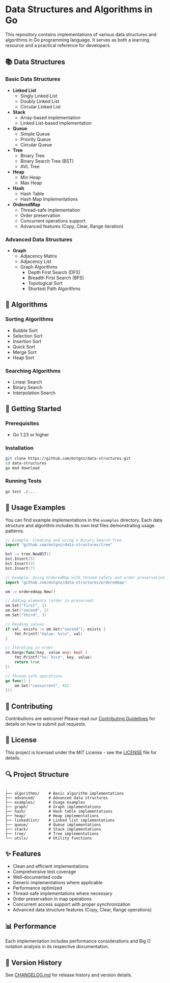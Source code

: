 # Data Structures and Algorithms in Go

This repository contains implementations of various data structures and algorithms in Go programming language. It serves as both a learning resource and a practical reference for developers.

## 📚 Data Structures

### Basic Data Structures
- **Linked List**
  - Singly Linked List
  - Doubly Linked List
  - Circular Linked List
- **Stack**
  - Array-based implementation
  - Linked List-based implementation
- **Queue**
  - Simple Queue
  - Priority Queue
  - Circular Queue
- **Tree**
  - Binary Tree
  - Binary Search Tree (BST)
  - AVL Tree
- **Heap**
  - Min Heap
  - Max Heap
- **Hash**
  - Hash Table
  - Hash Map implementations
- **OrderedMap**
  - Thread-safe implementation
  - Order preservation
  - Concurrent operations support
  - Advanced features (Copy, Clear, Range iteration)

### Advanced Data Structures
- **Graph**
  - Adjacency Matrix
  - Adjacency List
  - Graph Algorithms
    - Depth First Search (DFS)
    - Breadth First Search (BFS)
    - Topological Sort
    - Shortest Path Algorithms

## 🔧 Algorithms

### Sorting Algorithms
- Bubble Sort
- Selection Sort
- Insertion Sort
- Quick Sort
- Merge Sort
- Heap Sort

### Searching Algorithms
- Linear Search
- Binary Search
- Interpolation Search

## 🚀 Getting Started

### Prerequisites
- Go 1.23 or higher

### Installation
```bash
git clone https://github.com/mstgnz/data-structures.git
cd data-structures
go mod download
```

### Running Tests
```bash
go test ./...
```

## 📖 Usage Examples

You can find example implementations in the `examples` directory. Each data structure and algorithm includes its own test files demonstrating usage patterns.

```go
// Example: Creating and using a Binary Search Tree
import "github.com/mstgnz/data-structures/tree"

bst := tree.NewBST()
bst.Insert(5)
bst.Insert(3)
bst.Insert(7)
```

```go
// Example: Using OrderedMap with thread-safety and order preservation
import "github.com/mstgnz/data-structures/orderedmap"

om := orderedmap.New()

// Adding elements (order is preserved)
om.Set("first", 1)
om.Set("second", 2)
om.Set("third", 3)

// Reading values
if val, exists := om.Get("second"); exists {
    fmt.Printf("Value: %v\n", val)
}

// Iterating in order
om.Range(func(key, value any) bool {
    fmt.Printf("%v: %v\n", key, value)
    return true
})

// Thread-safe operations
go func() {
    om.Set("concurrent", 42)
}()
```

## 🤝 Contributing

Contributions are welcome! Please read our [Contributing Guidelines](CONTRIBUTING.md) for details on how to submit pull requests.

## 📝 License

This project is licensed under the MIT License - see the [LICENSE](LICENSE) file for details.

## 🔍 Project Structure
```
.
├── algorithms/    # Basic algorithm implementations
├── advanced/      # Advanced data structures
├── examples/      # Usage examples
├── graph/         # Graph implementations
├── hash/          # Hash table implementations
├── heap/          # Heap implementations
├── linkedlist/    # Linked list implementations
├── queue/         # Queue implementations
├── stack/         # Stack implementations
├── tree/          # Tree implementations
└── utils/         # Utility functions
```

## ✨ Features

- Clean and efficient implementations
- Comprehensive test coverage
- Well-documented code
- Generic implementations where applicable
- Performance optimized
- Thread-safe implementations where necessary
- Order preservation in map operations
- Concurrent access support with proper synchronization
- Advanced data structure features (Copy, Clear, Range operations)

## 📊 Performance

Each implementation includes performance considerations and Big O notation analysis in its respective documentation.

## 🔄 Version History

See [CHANGELOG.md](CHANGELOG.md) for release history and version details.